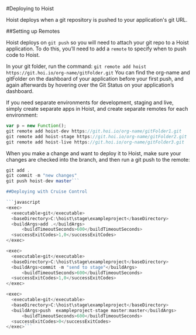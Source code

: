 #Deploying to Hoist

Hoist deploys when a git repository is pushed to your application's git URL.

##Setting up Remotes

Hoist deploys on `git push` so you will need to attach your git repo to a Hoist application. To do this, you’ll need to add a `remote` to specify when to push code to Hoist. 

In your git folder, run the command:
```git remote add hoist https://git.hoi.io/org-name/gitFolder.git```
You can find the org-name and gitFolder on the dashboard of your application before your first push, and again afterwards by hovering over the Git Status on your application’s dashboard.

If you need separate environments for development, staging and live, simply create separate apps in Hoist, and create separate remotes for each environment:

```javascript
var p = new Function();
git remote add hoist-dev https://git.hoi.io/org-name/gitFolder1.git
git remote add hoist-stage https://git.hoi.io/org-name/gitFolder2.git
git remote add hoist-live https://git.hoi.io/org-name/gitFolder3.git
```

When you make a change and want to deploy it to Hoist, make sure your changes are checked into the branch, and then run a git push to the remote:
```javascript
git add .
git commit -m "new changes"
git push hoist-dev master```

##Deploying with Cruise Control

```javascript
<exec>
  <executable>git</executable>
  <baseDirectory>C:\hoist\stage\exampleproject</baseDirectory>
  <buildArgs>add .</buildArgs>
      <buildTimeoutSeconds>600</buildTimeoutSeconds>
  <successExitCodes>1,0</successExitCodes>
</exec>

<exec>
  <executable>git</executable>
  <baseDirectory>C:\hoist\stage\exampleproject</baseDirectory>
  <buildArgs>commit -m "send to stage"</buildArgs>
      <buildTimeoutSeconds>600</buildTimeoutSeconds>
  <successExitCodes>1,0</successExitCodes>
</exec>

<exec>
  <executable>git</executable>
  <baseDirectory>C:\hoist\stage\exampleproject</baseDirectory>
  <buildArgs>push  exampleproject-stage master:master</buildArgs>
      <buildTimeoutSeconds>600</buildTimeoutSeconds>
  <successExitCodes>0</successExitCodes>
</exec>```
